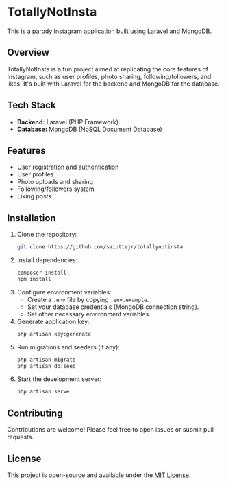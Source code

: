 # TotallyNotInsta

This is a parody Instagram application built using Laravel and MongoDB.

## Overview

TotallyNotInsta is a fun project aimed at replicating the core features of Instagram, such as user profiles, photo sharing, following/followers, and likes. It's built with Laravel for the backend and MongoDB for the database.

## Tech Stack

*   **Backend:** Laravel (PHP Framework)
*   **Database:** MongoDB (NoSQL Document Database)

## Features

*   User registration and authentication
*   User profiles
*   Photo uploads and sharing
*   Following/followers system
*   Liking posts

## Installation

1.  Clone the repository:
    ```bash
    git clone https://github.com/saiuttejr/totallynotinsta
    ```
2.  Install dependencies:
    ```bash
    composer install
    npm install
    ```
3.  Configure environment variables:
    *   Create a `.env` file by copying `.env.example`.
    *   Set your database credentials (MongoDB connection string).
    *   Set other necessary environment variables.
4.  Generate application key:
    ```bash
    php artisan key:generate
    ```
5.  Run migrations and seeders (if any):
    ```bash
    php artisan migrate
    php artisan db:seed
    ```
6.  Start the development server:
    ```bash
    php artisan serve
    ```

## Contributing

Contributions are welcome! Please feel free to open issues or submit pull requests.

## License

This project is open-source and available under the [MIT License](LICENSE).